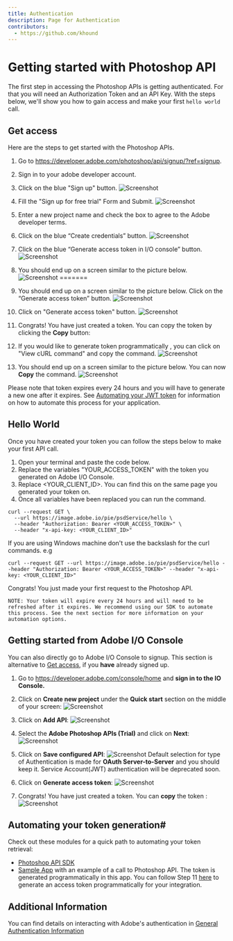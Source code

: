 ```yaml
---
title: Authentication
description: Page for Authentication
contributors:
  - https://github.com/khound
---
```

# Getting started with Photoshop API

The first step in accessing the Photoshop APIs is getting authenticated. For that you will need an Authorization Token and an API Key. With the steps below, we'll show you how to gain access and make your first `hello world` call.

## Get access
Here are the steps to get started with the Photoshop APIs.

1. Go to https://developer.adobe.com/photoshop/api/signup/?ref=signup.
1. Sign in to your adobe developer account.
1. Click on the blue "Sign up" button.
![Screenshot](images/Step2.png)

1. Fill the "Sign up for free trial" Form and Submit.
![Screenshot](images/TrialForm.png)

1. Enter a new project name and check the box to agree to the Adobe developer terms.
1. Click on the blue “Create credentials” button.
![Screenshot](images/CreateCredentialOnEasyBake.png)

1. Click on the blue “Generate access token in I/O console” button.
![Screenshot](images/GenerateAccessOnEasyBake.png)

1. You should end up on a screen similar to the picture below.
![Screenshot](images/GenerateAccessTokenConsole.png)
=======
1. You should end up on a screen similar to the picture below. Click on the “Generate access token” button.
![Screenshot](images/GenerateAccessConsole.png)

1. Click on "Generate access token" button.
![Screenshot](images/CopyAccessTokenConsole.png)


1. Congrats! You have just created a token. You can copy the token by clicking the **Copy** button:

1. If you would like to generate token programmatically , you can click on "View cURL command" and copy the command.
![Screenshot](images/viewCurlOnConsole.png)

1. You should end up on a screen similar to the picture below. You can now **Copy** the command.
![Screenshot](images/ProgrammaticToken.png)


Please note that token expires every 24 hours and you will have to generate a new one after it expires. See [Automating your JWT token](/authentication/#automating-your-jwt-token) for information on how to automate this process for your application.

## Hello World

Once you have created your token you can follow the steps below to make your first API call.

1. Open your terminal and paste the code below.
1. Replace the variables "YOUR_ACCESS_TOKEN"  with the token you generated on Adobe I/O Console.
1. Replace <YOUR_CLIENT_ID>. You can find this on the same page you generated your token on.
1. Once all variables have been replaced you can run the command.

``` shell
curl --request GET \
  --url https://image.adobe.io/pie/psdService/hello \
  --header "Authorization: Bearer <YOUR_ACCESS_TOKEN>" \
  --header "x-api-key: <YOUR_CLIENT_ID>"
  ```

If you are using Windows machine don't use the backslash for the curl commands. e.g
``` shell
curl --request GET --url https://image.adobe.io/pie/psdService/hello --header "Authorization: Bearer <YOUR_ACCESS_TOKEN>" --header "x-api-key: <YOUR_CLIENT_ID>"
```


Congrats! You just made your first request to the Photoshop API.

`NOTE: Your token will expire every 24 hours and will need to be refreshed after it expires. We recommend using our SDK to automate this process. See the next section for more information on your automation options.`

## Getting started from Adobe I/O Console
You can also directly go to Adobe I/O Console to signup. This section is alternative to [Get access](#get-access), if you **have** already signed up.
1. Go to https://developer.adobe.com/console/home and **sign in to the IO Console.**
1. Click on **Create new project** under the **Quick start** section on the middle of your screen:
![Screenshot](images/Step3.png)
1. Click on **Add API**:
![Screenshot](images/Step4.png)
1. Select the **Adobe Photoshop APIs (Trial)** and click on **Next**:
![Screenshot](images/Step5.png)

1. Click on **Save configured API**:
![Screenshot](images/ServicePrincipal.png)
Default selection for type of Authentication is made for **OAuth Server-to-Server** and you should keep it. Service Account(JWT) authentication will be deprecated soon.  
1. Click on **Generate access token**:
![Screenshot](images/GenerateAccessTokenConsole.png)
1. Congrats! You have just created a token. You can **copy** the token :
![Screenshot](images/ProgrammaticToken.png)

## Automating your token generation#

Check out these modules for a quick path to automating your token retrieval:
- [Photoshop API SDK](https://github.com/adobe/adobe-photoshop-api-sdk)
- [Sample App](https://github.com/AdobeDocs/cis-photoshop-api-docs/tree/main/sample-code/jwt-sample-app) with an example of a call to Photoshop API. The token is generated programmatically in this app. You can follow Step 11 [here](./getting-started/#get-access) to generate an access token programmatically for your integration.

## Additional Information

You can find details on interacting with Adobe's authentication in
[General Authentication Information](https://www.adobe.io/authentication/auth-methods.html#!AdobeDocs/adobeio-auth/master/AuthenticationOverview/AuthenticationGuide.md)
